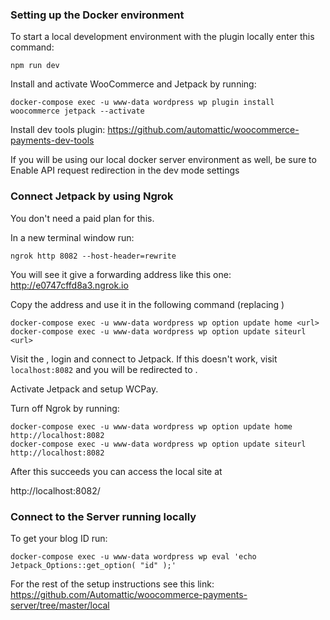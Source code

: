 ### Setting up the Docker environment

To start a local development environment with the plugin locally enter this command:

`npm run dev`

Install and activate WooCommerce and Jetpack by running:

```
docker-compose exec -u www-data wordpress wp plugin install woocommerce jetpack --activate
```

Install dev tools plugin:
https://github.com/automattic/woocommerce-payments-dev-tools

If you will be using our local docker server environment as well, be sure to  Enable API request redirection in the dev mode settings

### Connect Jetpack by using Ngrok
You don't need a paid plan for this.

In a new terminal window run:

```
ngrok http 8082 --host-header=rewrite
```

You will see it give a forwarding address like this one:
 http://e0747cffd8a3.ngrok.io
 
Copy the address and use it in the following command (replacing <url>)

```
docker-compose exec -u www-data wordpress wp option update home <url>
docker-compose exec -u www-data wordpress wp option update siteurl <url>
```

Visit the <url> , login and connect to Jetpack. If this doesn't work, visit `localhost:8082` and you will be redirected 
to <url>.


Activate Jetpack and setup WCPay.


Turn off Ngrok by running:

```
docker-compose exec -u www-data wordpress wp option update home http://localhost:8082
docker-compose exec -u www-data wordpress wp option update siteurl http://localhost:8082
```

After this succeeds you can access the local site at

http://localhost:8082/

### Connect to the Server running locally

To get your blog ID run:

```
docker-compose exec -u www-data wordpress wp eval 'echo Jetpack_Options::get_option( "id" );'
```

For the rest of the setup instructions see this link:
https://github.com/Automattic/woocommerce-payments-server/tree/master/local
